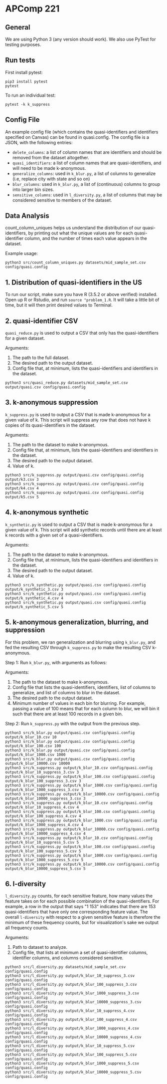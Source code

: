 # APComp 221

## General

We are using Python 3 (any version should work). We also use PyTest for testing purposes. 

## Run tests

First install pytest:

    pip3 install pytest
    pytest

To run an individual test:

    pytest -k k_suppress

## Config File
An example config file (which contains the quasi-identifiers and identifiers specified on Canvas) can be found in quasi.config. The config file is a JSON, with the following entries:
- `delete_columns`: a list of column names that are identifiers and should be removed from the dataset altogether.
- `quasi_identifiers`: a list of column names that are quasi-identifiers, and will need to be made k-anonymous.
- `generalize_columns`: used in `k_blur.py`, a list of columns to generalize (i.e, replace city with state and so on)
- `blur_columns`: used in `k_blur.py`, a list of (continuous) columns to group into larger bin sizes.
- `sensitive_columns`: used in `l_diversity.py`, a list of columns that may be considered sensitive to members of the dataset.

## Data Analysis

count_column_uniques helps us understand the distribution of our quasi-identifiers, by printing out what the unique values are for each quasi-identifier column, and the number of times each value appears in the dataset.

Example usage: 

```
python3 src/count_column_uniques.py datasets/mid_sample_set.csv config/quasi.config
```

## 1. Distribution of quasi-identifiers in the US

To run our script, make sure you have R (3.5.2 or above verified) installed. Open up R or Rstudio, and run `source "problem_1.R`. It will take a little bit of time, but it will then print desired values to Terminal.


## 2. quasi-identifier CSV

`quasi_reduce.py` is used to output a CSV that only has the quasi-identifiers for a given dataset. 

Arguments: 
1. The path to the full dataset. 
2. The desired path to the output dataset. 
3. Config file that, at minimum, lists the quasi-identifiers and identifiers in the dataset. 

```
python3 src/quasi_reduce.py datasets/mid_sample_set.csv output/quasi.csv config/quasi.config
```

## 3. k-anonymous suppression

`k_suppress.py` is used to output a CSV that is made k-anonymous for a given value of k. This script will suppress any row that does not have k copies of its quasi-identifiers in the dataset.

Arguments: 
1. The path to the dataset to make k-anonymous. 
2. Config file that, at minimum, lists the quasi-identifiers and identifiers in the dataset. 
3. The desired path to the output dataset. 
4. Value of k.

```
python3 src/k_suppress.py output/quasi.csv config/quasi.config output/k3.csv 3
python3 src/k_suppress.py output/quasi.csv config/quasi.config output/k4.csv 4
python3 src/k_suppress.py output/quasi.csv config/quasi.config output/k5.csv 5
```

## 4. k-anonymous synthetic

`k_synthetic.py` is used to output a CSV that is made k-anonymous for a given value of k. This script will add synthetic records until there are at least k records with a given set of a quasi-identifiers.

Arguments: 
1. The path to the dataset to make k-anonymous. 
2. Config file that, at minimum, lists the quasi-identifiers and identifiers in the dataset. 
3. The desired path to the output dataset. 
4. Value of k.

```
python3 src/k_synthetic.py output/quasi.csv config/quasi.config output/k_synthetic_3.csv 3
python3 src/k_synthetic.py output/quasi.csv config/quasi.config output/k_synthetic_4.csv 4
python3 src/k_synthetic.py output/quasi.csv config/quasi.config output/k_synthetic_5.csv 5
```

## 5. k-anonymous generalization, blurring, and suppression

For this problem, we ran generalization and blurring using `k_blur.py`, and fed the resulting CSV through `k_suppress.py` to make the resulting CSV k-anonymous.

Step 1:
Run `k_blur.py`, with arguments as follows:

Arguments:
1. The path to the dataset to make k-anonymous. 
2. Config file that lists the quasi-identifiers, identifiers, list of columns to generalize, and list of columns to blur in the dataset. 
3. The desired path to the output dataset. 
4. Minimum number of values in each bin for blurring. For example, passing a value of 100 means that for each column to blur, we will bin it such that there are at least 100 records in a given bin.

Step 2:
Run `k_suppress.py` with the output from the previous step.

```
python3 src/k_blur.py output/quasi.csv config/quasi.config output/k_blur_10.csv 10
python3 src/k_blur.py output/quasi.csv config/quasi.config output/k_blur_100.csv 100
python3 src/k_blur.py output/quasi.csv config/quasi.config output/k_blur_1000.csv 1000
python3 src/k_blur.py output/quasi.csv config/quasi.config output/k_blur_10000.csv 10000
python3 src/k_suppress.py output/k_blur_10.csv config/quasi.config output/k_blur_10_suppress_3.csv 3
python3 src/k_suppress.py output/k_blur_100.csv config/quasi.config output/k_blur_100_suppress_3.csv 3
python3 src/k_suppress.py output/k_blur_1000.csv config/quasi.config output/k_blur_1000_suppress_3.csv 3
python3 src/k_suppress.py output/k_blur_10000.csv config/quasi.config output/k_blur_10000_suppress_3.csv 3
python3 src/k_suppress.py output/k_blur_10.csv config/quasi.config output/k_blur_10_suppress_4.csv 4
python3 src/k_suppress.py output/k_blur_100.csv config/quasi.config output/k_blur_100_suppress_4.csv 4
python3 src/k_suppress.py output/k_blur_1000.csv config/quasi.config output/k_blur_1000_suppress_4.csv 4
python3 src/k_suppress.py output/k_blur_10000.csv config/quasi.config output/k_blur_10000_suppress_4.csv 4
python3 src/k_suppress.py output/k_blur_10.csv config/quasi.config output/k_blur_10_suppress_5.csv 5
python3 src/k_suppress.py output/k_blur_100.csv config/quasi.config output/k_blur_100_suppress_5.csv 5
python3 src/k_suppress.py output/k_blur_1000.csv config/quasi.config output/k_blur_1000_suppress_5.csv 5
python3 src/k_suppress.py output/k_blur_10000.csv config/quasi.config output/k_blur_10000_suppress_5.csv 5
```

## 6. l-diversity

`l_diversity.py` counts, for each sensitive feature, how many values the feature takes on for each possible combination of the quasi-identifiers. For example, a row in the output that says "1   153" indicates that there are 153 quasi-identifiers that have only one corresponding feature value. The overall `l-diversity` with respect to a given sensitive feature is therefore the minimum of these frequency counts, but for visualization's sake we output all frequency counts.

Arguments:
1. Path to dataset to analyze.
2. Config file, that lists at minimum a set of quasi-identifier columns, identifier columns, and columns considered sensitive. 

```
python3 src/l_diversity.py datasets/mid_sample_set.csv config/quasi.config
python3 src/l_diversity.py output/k_blur_10_suppress_3.csv config/quasi.config
python3 src/l_diversity.py output/k_blur_100_suppress_3.csv config/quasi.config
python3 src/l_diversity.py output/k_blur_1000_suppress_3.csv config/quasi.config
python3 src/l_diversity.py output/k_blur_10000_suppress_3.csv config/quasi.config
python3 src/l_diversity.py output/k_blur_10_suppress_4.csv config/quasi.config
python3 src/l_diversity.py output/k_blur_100_suppress_4.csv config/quasi.config
python3 src/l_diversity.py output/k_blur_1000_suppress_4.csv config/quasi.config
python3 src/l_diversity.py output/k_blur_10000_suppress_4.csv config/quasi.config
python3 src/l_diversity.py output/k_blur_10_suppress_5.csv config/quasi.config
python3 src/l_diversity.py output/k_blur_100_suppress_5.csv config/quasi.config
python3 src/l_diversity.py output/k_blur_1000_suppress_5.csv config/quasi.config
python3 src/l_diversity.py output/k_blur_10000_suppress_5.csv config/quasi.config
```
